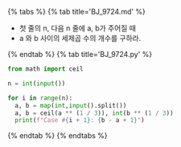 {% tabs %}
{% tab title='BJ_9724.md' %}

* 첫 줄의 n, 다음 n 줄에 a, b가 주어질 때
* a 와 b 사이의 세제곱 수의 개수를 구하라.

{% endtab %}
{% tab title='BJ_9724.py' %}

```py
from math import ceil

n = int(input())

for i in range(n):
  a, b = map(int,input().split())
  a, b = ceil(a ** (1 / 3)), int(b ** (1 / 3))
  print(f"Case #{i + 1}: {b - a + 1}")
```

{% endtab %}
{% endtabs %}